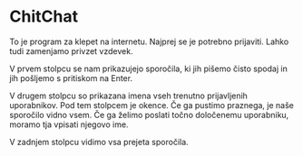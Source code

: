 # ChitChat
To je program za klepet na internetu.
Najprej se je potrebno prijaviti. Lahko tudi zamenjamo privzet vzdevek.

V prvem stolpcu se nam prikazujejo sporočila, ki jih pišemo čisto spodaj in jih pošljemo s pritiskom na Enter. 

V drugem stolpcu so prikazana imena vseh trenutno prijavljenih uporabnikov. Pod tem stolpcem je okence.
Če ga pustimo praznega, je naše sporočilo vidno vsem. Če ga želimo poslati točno določenemu uporabniku, moramo tja vpisati njegovo ime.

V zadnjem stolpcu vidimo vsa prejeta sporočila.
